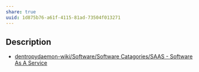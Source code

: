 ```yaml
---
share: true
uuid: 1d875b76-a61f-4115-81ad-73504f013271
---
```

## Description

* [dentropydaemon-wiki/Software/Software Catagories/SAAS - Software As A Service](/undefined)
